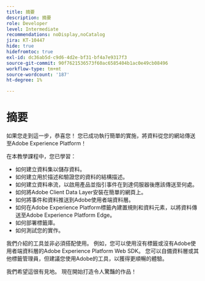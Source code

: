 ```yaml
---
title: 摘要
description: 摘要
role: Developer
level: Intermediate
recommendations: noDisplay,noCatalog
jira: KT-10447
hide: true
hidefromtoc: true
exl-id: dc36ab5d-c9d6-4d2e-bf31-bf4a7e9317f3
source-git-commit: 90f7621536573f60ac6585404b1ac0e49cb08496
workflow-type: tm+mt
source-wordcount: '187'
ht-degree: 1%

---
```


# 摘要

如果您走到這一步，恭喜您！ 您已成功執行簡單的實施，將資料從您的網站傳送至Adobe Experience Platform！

在本教學課程中，您已學習：

* 如何建立資料集以儲存資料。
* 如何建立用於描述和驗證您的資料的結構描述。
* 如何建立資料串流，以啟用產品並指引事件在到達伺服器後應該傳送至何處。
* 如何將Adobe Client Data Layer安裝在簡單的網頁上。
* 如何將事件和資料推送到Adobe使用者端資料層。
* 如何在Adobe Experience Platform標籤內建置規則和資料元素，以將資料傳送至Adobe Experience Platform Edge。
* 如何部署標籤庫。
* 如何測試您的實作。

我們介紹的工具並非必須搭配使用。 例如，您可以使用沒有標籤或沒有Adobe使用者端資料層的Adobe Experience Platform Web SDK。 您可以自備資料層或其他標籤管理員，但建議您使用Adobe的工具，以獲得更順暢的體驗。

我們希望這很有見地。 現在開始打造令人驚豔的作品！
